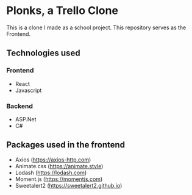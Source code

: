 # Plonks, a Trello Clone

This is a clone I made as a school project. This repository serves as the Frontend.

## Technologies used
### Frontend
- React
- Javascript

### Backend
- ASP.Net
- C#

## Packages used in the frontend
- Axios (https://axios-http.com)
- Animate.css (https://animate.style)
- Lodash (https://lodash.com)
- Moment.js (https://momentjs.com)
- Sweetalert2 (https://sweetalert2.github.io)
